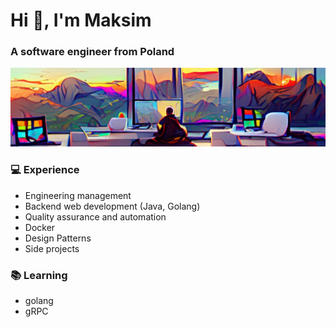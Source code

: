 # Hi 👋, I'm Maksim
### A software engineer from Poland

![](./pictures/1692971822402.jfif)

### 💻 Experience
- Engineering management
- Backend web development (Java, Golang)
- Quality assurance and automation
- Docker
- Design Patterns
- Side projects

### 📚 Learning
- golang
- gRPC
